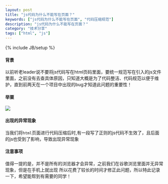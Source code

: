```yaml
---
layout: post
title: "js代码为什么不能写在页面？"
keywords: ["js代码为什么不能写在页面", "代码压缩规范"]
description: "js代码为什么不能写在页面？"
category: "技术分享"
tags: ["html", "js"]
---
```


{% include JB/setup %}

#### 背景
以前听老leader说不要将js代码写在html页码里面，要统一规范写在引入的js文件里面，之前没有去查具体原因，只知道大概是为了代码整洁、代码规范以便于维护，直到前两天在一个项目中出现的bug才知道此问题的重要性！

#### 举粟
![](https://img.alicdn.com/imgextra/i4/1819728314/TB2ptY7iVXXXXatXXXXXXXXXXXX_!!1819728314.jpg)

#### 出现的异常现象
当我们将`html`页面进行代码压缩后时,有一段写了正则的js代码不生效了，且后面的js也受到了影响，导致出现异常现象

#### 注意事项
值得一提的是，并不是所有的浏览器才会异常，之前我们在谷歌浏览里面并无异常现象，但是在手机上就出现
所以花费了较长的时间才修正此问题，所以特此记录一下，希望能帮到有需要的同学！

